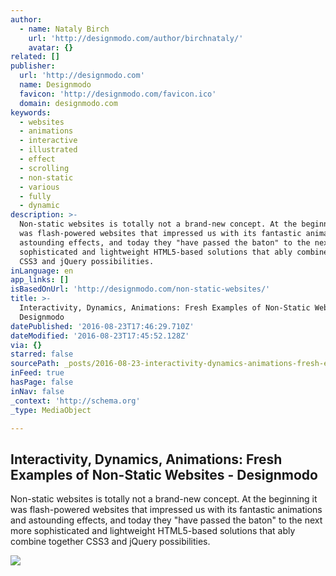 ```yaml
---
author:
  - name: Nataly Birch
    url: 'http://designmodo.com/author/birchnataly/'
    avatar: {}
related: []
publisher:
  url: 'http://designmodo.com'
  name: Designmodo
  favicon: 'http://designmodo.com/favicon.ico'
  domain: designmodo.com
keywords:
  - websites
  - animations
  - interactive
  - illustrated
  - effect
  - scrolling
  - non-static
  - various
  - fully
  - dynamic
description: >-
  Non-static websites is totally not a brand-new concept. At the beginning it
  was flash-powered websites that impressed us with its fantastic animations and
  astounding effects, and today they "have passed the baton" to the next more
  sophisticated and lightweight HTML5-based solutions that ably combine together
  CSS3 and jQuery possibilities.
inLanguage: en
app_links: []
isBasedOnUrl: 'http://designmodo.com/non-static-websites/'
title: >-
  Interactivity, Dynamics, Animations: Fresh Examples of Non-Static Websites -
  Designmodo
datePublished: '2016-08-23T17:46:29.710Z'
dateModified: '2016-08-23T17:45:52.128Z'
via: {}
starred: false
sourcePath: _posts/2016-08-23-interactivity-dynamics-animations-fresh-examples-of-non-s.md
inFeed: true
hasPage: false
inNav: false
_context: 'http://schema.org'
_type: MediaObject

---
```

<article style=""><h1>Interactivity, Dynamics, Animations: Fresh Examples of Non-Static Websites - Designmodo</h1><p>Non-static websites is totally not a brand-new concept. At the beginning it was flash-powered websites that impressed us with its fantastic animations and astounding effects, and today they "have passed the baton" to the next more sophisticated and lightweight HTML5-based solutions that ably combine together CSS3 and jQuery possibilities.</p><img src="http://designmodo.com/wp-content/uploads/2014/01/Fixed-Agency.jpg" /></article>